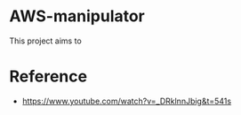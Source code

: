 # AWS-manipulator

This project aims to 













# Reference
- https://www.youtube.com/watch?v=_DRklnnJbig&t=541s
